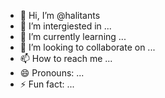 - 👋 Hi, I’m @halitants
- 👀 I’m intergiested in ...
- 🌱 I’m currently learning ...
- 💞️ I’m looking to collaborate on ...
- 📫 How to reach me ...
- 😄 Pronouns: ...
- ⚡ Fun fact: ...

<!---
halitants/halitants is a ✨ special ✨ repository because its `README.md` (this file) appears on your GitHub profile.
You can click the Preview link to take a look at your changes.
--->
